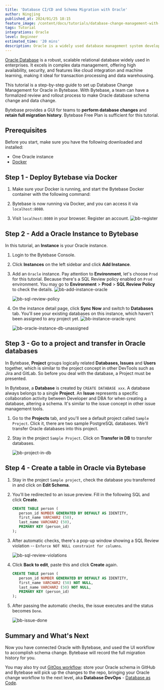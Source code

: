 ```yaml
---
title: 'Database CI/CD and Schema Migration with Oracle'
author: Ningjing
published_at: 2024/01/25 18:15
feature_image: /content/docs/tutorials/database-change-management-with-oracle/oracle-feature.webp
tags: Tutorial
integrations: Oracle
level: Beginner
estimated_time: '20 mins'
description: Oracle is a widely used database management system developed by Microsoft for storing and retrieving structured data. This tutorial will guide you step-by-step to set up database change management for Oracle in Bytebase.
---
```


[Oracle Database](https://www.oracle.com/database/technologies/) is a robust, scalable relational database widely used in enterprises. It excels in complex data management, offering high availability, security, and features like cloud integration and machine learning, making it ideal for transaction processing and data warehousing.

This tutorial is a step-by-step guide to set up Database Change Management for Oracle in Bytebase. With Bytebase, a team can have a formalized review and rollout process to make Oracle database schema change and data change.

Bytebase provides a GUI for teams to **perform database changes** and **retain full migration history**. Bytebase Free Plan is sufficient for this tutorial.

## Prerequisites

Before you start, make sure you have the following downloaded and installed:

- One Oracle instance
- [Docker](https://www.docker.com/)

## Step 1 - Deploy Bytebase via Docker

1. Make sure your Docker is running, and start the Bytebase Docker container with the following command:

   <IncludeBlock url="/docs/get-started/install/terminal-docker-run-volume"></IncludeBlock>

1. Bytebase is now running via Docker, and you can access it via `localhost:8080`.

1. Visit `localhost:8080` in your browser. Register an account.
   ![bb-register](/content/docs/tutorials/database-change-management-with-oracle/bb-register.webp)

## Step 2 - Add a Oracle Instance to Bytebase

In this tutorial, ​an **Instance** is your Oracle instance.

1. Login to the Bytebase Console.

1. Click **Instances** on the left sidebar and click **Add Instance**.

1. Add an `Oracle` instance. Pay attention to **Environment**, let's choose `Prod` for this tutorial. Because there's a SQL Review policy enabled on `Prod` environment. You may go to **Environment** > **Prod** > **SQL Review Policy** to check the details.
   ![bb-add-instance-oracle](/content/docs/tutorials/database-change-management-with-oracle/bb-add-instance-oracle.webp)

   ![bb-sql-review-policy](/content/docs/tutorials/database-change-management-with-oracle/bb-sql-review-policy.webp)

1. On the instance detail page, click **Sync Now** and switch to **Databases** tab. You'll see your existing databases on this instance, which haven't been assigned to any project yet.
   ![bb-instance-oracle-sync](/content/docs/tutorials/database-change-management-with-oracle/bb-instance-oracle-sync.webp)

   ![bb-oracle-instance-db-unassigned](/content/docs/tutorials/database-change-management-with-oracle/bb-oracle-instance-db-unassigned.webp)

## Step 3 - Go to a project and transfer in Oracle databases

In Bytebase, **Project** groups logically related **Databases, Issues** and **Users** together, which is similar to the project concept in other DevTools such as Jira and GitLab. So before you deal with the database, a Project must be presented.

In Bytebase, a **Database** is created by `CREATE DATABASE xxx`. A database always belongs to a single **Project**. An **Issue** represents a specific collaboration activity between Developer and DBA for when creating a database, altering a schema. It's similar to the issue concept in other issue management tools.

1. Go to the **Projects** tab, and you'll see a default project called `Sample Project`. Click it, there are two sample PostgreSQL databases. We'll transfer Oracle databases into this project.

1. Stay in the project `Sample Project`. Click on **Transfer in DB** to transfer databases.

   ![bb-project-in-db](/content/docs/tutorials/database-change-management-with-oracle/bb-project-in-db.webp)

## Step 4 - Create a table in Oracle via Bytebase

1. Stay in the project `Sample project`, check the database you transferred in and click on **Edit Schema**.

2. You'll be redirected to an issue preview. Fill in the following SQL and click **Create**.

   ```SQL
   CREATE TABLE person (
      person_id NUMBER GENERATED BY DEFAULT AS IDENTITY,
      first_name VARCHAR2 (50),
      last_name VARCHAR2 (50),
      PRIMARY KEY (person_id)
   );
   ```

3. After automatic checks, there's a pop-up window showing a SQL Review violation -- `Enforce NOT NULL constraint for columns`.

   ![bb-sql-review-violations](/content/docs/tutorials/database-change-management-with-oracle/bb-sql-review-violations.webp)

4. Click **Back to edit**, paste this and click **Create** again.

   ```SQL
   CREATE TABLE person (
      person_id NUMBER GENERATED BY DEFAULT AS IDENTITY,
      first_name VARCHAR2 (50) NOT NULL,
      last_name VARCHAR2 (50) NOT NULL,
      PRIMARY KEY (person_id)
   );
   ```

5. After passing the automatic checks, the issue executes and the status becomes `Done`.

   ![bb-issue-done](/content/docs/tutorials/database-change-management-with-oracle/bb-issue-done.webp)

## Summary and What's Next

Now you have connected Oracle with Bytebase, and used the UI workflow to accomplish schema change. Bytebase will record the full migration history for you.

You may also try out [GitOps workflow](/docs/tutorials/database-cicd-best-practice-with-github/): store your Oracle schema in GitHub and Bytebase will pick up the changes to the repo, bringing your Oracle change workflow to the next level, aka **Database DevOps** - [Database as Code](/blog/database-as-code).
